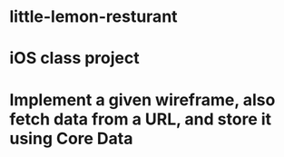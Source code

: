# little-lemon-resturant
# iOS class project
# Implement a given wireframe, also fetch data from a URL, and store it using Core Data
